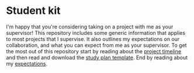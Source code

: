 # Student kit
I'm happy that you're considering taking on a project with me as your supervisor! This repository includes some generic information that applies to most projects that I supervise. It also outlines my expectations on our collaboration, and what you can expect from me as your supervisor. To get the most out of this repository start by reading about the [project timeline](project-timeline.md) and then read and download the [study plan template](study-plan.md). End by reading about my [expectations](expectations.md). 

